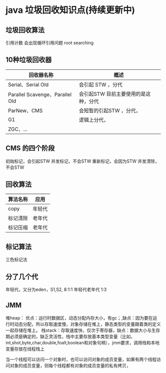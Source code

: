 
# java 垃圾回收知识点(持续更新中)
## 垃圾回收算法

引用计数         会出现循环引用问题
root searching 

## 10种垃圾回收器

| 回收器名称| 概述|
|----------|---------|
|Serial、Serial Old              | 会引起 STW ，分代                   |
|Parallel Scavenge、Parallel Old  |会引起STW 目前主要使用的是这种，分代  |
|ParNew、CMS                      |会短暂的引起STW ，分代，                |
|G1                               |逻辑上分代，                        |
|ZGC、...                         ||
 
## CMS 的四个阶段

初始标记，会引起STW
并发标记，不会STW
重新标记，会因为STW
并发清除，不会STW

## 回收算法

|算法名称  | 应用  |
|---------|-----  | 
|copy     | 年轻代 |
|标记清除  | 老年代 |
|标记压缩  |老年代  |

## 标记算法

三色标记法

## 分了几个代

年轻代，又分为eden，S1,S2, 8:1:1
年轻代老年代 1:3

## JMM
堆heap： 优点：运行时数据区，动态分配内存大小，有gc；,缺点：因为要在运行时动态分配，所以存取速度慢，对象存储在堆上，静态类型的变量跟着类的定义一起存储在堆上。
栈stack：存取速度快，仅次于寄存器，缺点：数据大小与生存期必须是确定的，缺乏灵活性，栈中主要存放基本类型变量（比如，int,shot,byte,char,double,foalt,boolean和对象句柄），jmm要求，调用栈和本地变量存放在线程栈上

当一个线程可以访问一个对象时，也可以访问对象的成员变量，如果有两个线程访问对象的成员变量，则每个线程都有对象的成员变量的私有拷贝，

